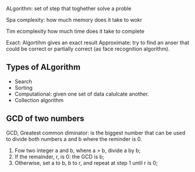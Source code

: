 ALgorithm: set of step that toghether solve a proble

Spa complexity: how much memory does it take to wokr

Tim ecomplexity how much time does it take to complete

Exact: Algortihm gives an exact result
Approximate: try to find an anser that could be correct or partially correct (as face recognition algorithm).


## Types of ALgorithm
* Search
* Sorting
* Computational: given one set of data calulcate another.
* Collection algorithm


## GCD of two numbers
GCD, Greatest common diminator: is the biggest number that can be used to divide both numbers a and b where the reminder is 0.
1. Fow two integer a and b, where a > b, divide a by b;
2. If the remainder, r, is 0: the GCD is b;
3. Otherwise, set a to b, b to r, and repeat at step 1 until r is 0; 

